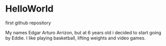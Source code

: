 # HelloWorld
first github repository

My names Edgar Arturo Arrizon, but at 6 years old i decided to start going by Eddie. I like playing basketball, lifting weights and video games. 

